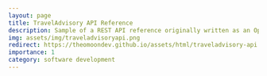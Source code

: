 ```yaml
---
layout: page
title: TravelAdvisory API Reference
description: Sample of a REST API reference originally written as an OpenAPI YAML specification. Here, it is presented in an interactive HTML view using Redocly, with an option to download the specification as JSON
img: assets/img/traveladvisoryapi.png
redirect: https://theomoondev.github.io/assets/html/traveladvisory-api.html
importance: 1
category: software development
---
```

